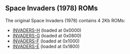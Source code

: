## Space Invaders (1978) ROMs

The original Space Invaders (1978) contains 4 2Kb ROMs:

* [INVADERS-H](INVADERS-H.json) (loaded at 0x0000)
* [INVADERS-G](INVADERS-G.json) (loaded at 0x0800)
* [INVADERS-F](INVADERS-F.json) (loaded at 0x1000)
* [INVADERS-E](INVADERS-E.json) (loaded at 0x1800)
